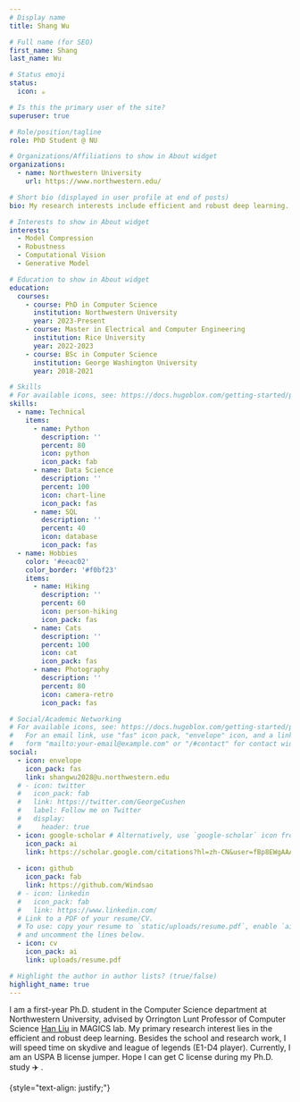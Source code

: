 ```yaml
---
# Display name
title: Shang Wu

# Full name (for SEO)
first_name: Shang
last_name: Wu

# Status emoji
status:
  icon: ☕️

# Is this the primary user of the site?
superuser: true

# Role/position/tagline
role: PhD Student @ NU

# Organizations/Affiliations to show in About widget
organizations:
  - name: Northwestern University
    url: https://www.northwestern.edu/

# Short bio (displayed in user profile at end of posts)
bio: My research interests include efficient and robust deep learning.

# Interests to show in About widget
interests:
  - Model Compression
  - Robustness
  - Computational Vision
  - Generative Model

# Education to show in About widget
education:
  courses:
    - course: PhD in Computer Science
      institution: Northwestern University
      year: 2023-Present
    - course: Master in Electrical and Computer Engineering
      institution: Rice University
      year: 2022-2023
    - course: BSc in Computer Science
      institution: George Washington University
      year: 2018-2021

# Skills
# For available icons, see: https://docs.hugoblox.com/getting-started/page-builder/#icons
skills:
  - name: Technical
    items:
      - name: Python
        description: ''
        percent: 80
        icon: python
        icon_pack: fab
      - name: Data Science
        description: ''
        percent: 100
        icon: chart-line
        icon_pack: fas
      - name: SQL
        description: ''
        percent: 40
        icon: database
        icon_pack: fas
  - name: Hobbies
    color: '#eeac02'
    color_border: '#f0bf23'
    items:
      - name: Hiking
        description: ''
        percent: 60
        icon: person-hiking
        icon_pack: fas
      - name: Cats
        description: ''
        percent: 100
        icon: cat
        icon_pack: fas
      - name: Photography
        description: ''
        percent: 80
        icon: camera-retro
        icon_pack: fas

# Social/Academic Networking
# For available icons, see: https://docs.hugoblox.com/getting-started/page-builder/#icons
#   For an email link, use "fas" icon pack, "envelope" icon, and a link in the
#   form "mailto:your-email@example.com" or "/#contact" for contact widget.
social:
  - icon: envelope
    icon_pack: fas
    link: shangwu2028@u.northwestern.edu
  # - icon: twitter
  #   icon_pack: fab
  #   link: https://twitter.com/GeorgeCushen
  #   label: Follow me on Twitter
  #   display:
  #     header: true
  - icon: google-scholar # Alternatively, use `google-scholar` icon from `ai` icon pack
    icon_pack: ai
    link: https://scholar.google.com/citations?hl=zh-CN&user=fBp8EWgAAAAJ
  
  - icon: github
    icon_pack: fab
    link: https://github.com/Windsao
  # - icon: linkedin
  #   icon_pack: fab
  #   link: https://www.linkedin.com/
  # Link to a PDF of your resume/CV.
  # To use: copy your resume to `static/uploads/resume.pdf`, enable `ai` icons in `params.yaml`,
  # and uncomment the lines below.
  - icon: cv
    icon_pack: ai
    link: uploads/resume.pdf

# Highlight the author in author lists? (true/false)
highlight_name: true
---
```


I am a first-year Ph.D. student in the Computer Science department at Northwestern University, advised by Orrington Lunt Professor of Computer Science [Han Liu](https://www.somewebsite.com) in MAGICS lab. My primary research interest lies in the efficient and robust deep learning. Besides the school and research work, I will speed time on skydive and league of legends (E1-D4 player). Currently, I am an USPA B license jumper. Hope I can get C license during my Ph.D. study :airplane: .



{style="text-align: justify;"}
